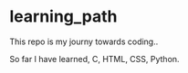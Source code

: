 # learning_path
This repo is my journy towards coding..

So far I have learned, C, HTML, CSS, Python.
